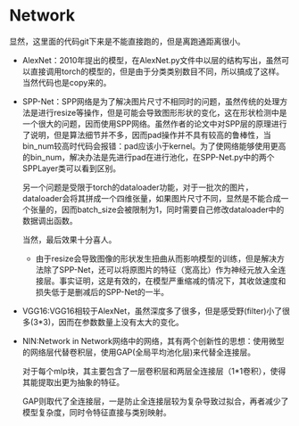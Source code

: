 # Network

显然，这里面的代码git下来是不能直接跑的，但是离跑通距离很小。



- AlexNet：2010年提出的模型，在AlexNet.py文件中以层的结构写出，虽然可以直接调用torch的模型的，但是由于分类类别数目不同，所以搞成了这样。当然代码也是copy来的。

- SPP-Net：SPP网络是为了解决图片尺寸不相同时的问题，虽然传统的处理方法是进行resize等操作，但是可能会导致图形形状的变化，这在形状检测中是一个很大的问题，因而使用SPP网络。虽然作者的论文中对SPP层的原理进行了说明，但是算法细节并不多，因而pad操作并不具有较高的鲁棒性，当bin_num较高时代码会报错：pad应该小于kernel。为了使网络能够使用更高的bin_num，解决办法是先进行pad在进行池化，在SPP-Net.py中的两个SPPLayer类可以看到区别。

  另一个问题是受限于torch的dataloader功能，对于一批次的图片，dataloader会将其拼成一个四维张量，如果图片尺寸不同，显然是不能合成一个张量的，因而batch_size会被限制为1，同时需要自己修改dataloader中的数据调出函数。

  当然，最后效果十分喜人。

  - 由于resize会导致图像的形状发生扭曲从而影响模型的训练，但是解决方法除了SPP-Net，还可以将原图片的特征（宽高比）作为神经元放入全连接层。事实证明，这是有效的，在模型严重缩减的情况下，其收敛速度和损失低于是删减后的SPP-Net的一半。

- VGG16:VGG16相较于AlexNet，虽然深度多了很多，但是感受野(filter)小了很多(3*3)，因而在参数数量上没有太大的变化。

- NIN:Network in Network网络中的网络，其有两个创新性的思想：使用微型的网络层代替卷积层，使用GAP(全局平均池化层)来代替全连接层。

  对于每个mlp块，其主要包含了一层卷积层和两层全连接层（1*1卷积），使得其能提取出更为抽象的特征。

  GAP则取代了全连接层，一是防止全连接层较为复杂导致过拟合，再者减少了模型复杂度，同时令特征直接与类别映射。
